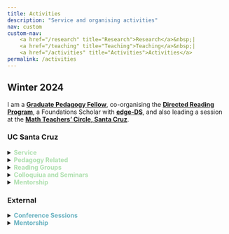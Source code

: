 ```yaml
---
title: Activities
description: "Service and organising activities"
nav: custom
custom-nav: 
    <a href="/research" title="Research">Research</a>&nbsp;|
    <a href="/teaching" title="Teaching">Teaching</a>&nbsp;|
    <a href="/activities" title="Activities">Activities</a>
permalink: /activities
---
```


<div class="callout">
    <h2> Winter 2024 </h2>
I am a <a href="https://tlc.ucsc.edu/programs/graduate-pedagogy-fellows/"><b>Graduate Pedagogy Fellow</b></a>, co-organising the <a href="https://sites.google.com/ucsc.edu/drp-math/"><b>Directed Reading Program</b></a>, a Foundations Scholar with <a href="https://sites.google.com/ucsc.edu/edgedsprogram/"><b>edge-DS</b></a>, and also leading a session at the <a href="https://people.ucsc.edu/~pmorale5/mtc/"><b>Math Teachers’ Circle, Santa Cruz</b></a>.
</div>

### UC Santa Cruz

<details>
    <summary><b style="color:#addfad">Service</b></summary>

<ul style="line-height:180%">

<li> <b>Project for Inmate Education (PIE)</b>, <small>Jul 2023 - <em>present</em></small><br>
    Co-Director, <small>with David Rubinstein and Mikayla Wilson</small></li>

<li> <b>Head TA</b>, Mathematics Department<br>
    <small> Administrative (Jul 2023 - <em>present</em>), Mentorship & Support (Jul 2022 - <em>present</em>)</small></li>

<li> <a href="https://sites.google.com/ucsc.edu/drp-math/"><b>Directed Reading Program</b></a>, <small>Aug 2021 - Mar 2024</small><br>
    Organiser, <small>co-organised with David Rubinstein</small></li>

<li> <a href="https://sites.google.com/ucsc.edu/awm/"><b>Association for Women in Mathematics</b></a>, UCSC Chapter<br>
    <small> President (Sep 2022 - Sep 2023), General Secretary (Nov 2020 - Jun 2022)</small>

<ul>
    <li><b>Prelim Study Group</b><small>(an AWM Initiative)</small>
<ul>
    <li><em>Study Leader for Algebra</em>, <small>Summer 2023</small></li>
    <li><em>Study Leader for Analysis</em>, <small>Winter 2022, Summer 2022</small></li>
    <li><em>Study Leader for Geometry</em>, <small>Winter 2022, Summer 2022</small></li>
</ul>
</li>
    <li><b>EmpowHER Hour</b><small>(an AWM Initiative)</small></li>
</ul>

</li>
<li> <b>Mathematics Department Peer Support Program</b>, <small>Aug 2021 - <em>present</em></small><br>
    Organiser, <small>co-organised with Ryan Pugh, Jennifer Guerrero, David Rubinstein, Malachi Alexander, Sophie Aiken</small></li>

<li> <b>Mathematics Department DEI Committee</b>, <small>Oct 2020 - Jun 2022</small><br>
    Graduate Student Representative</li>

<li> <b>Mathematics Department GSI Support</b>, <small>Feb 2021 - Aug 2021</small><br>
    Organiser & Convener</li>
</ul>
</details>

<!-- --------------------------------------------------- -->

<details>
    <summary><b style="color:#addfad">Pedagogy Related</b></summary>

<ul style="line-height:180%">

<li> <b>Head TA</b>, Mathematics Department<br>
    <small> Administrative (Jul 2023 - <em>present</em>), Mentorship & Support (Jul 2022 - <em>present</em>)</small></li>

<li> <a href="https://sites.google.com/ucsc.edu/drp-math/"><b>Directed Reading Program</b></a>, <small>Aug 2021 - Mar 2024<em>present</em></small><br>
    Organiser, <small>co-organised with David Rubinstein</small></li>

<li> <a href="https://sites.google.com/ucsc.edu/awm/"><b>Association for Women in Mathematics</b></a>, UCSC Chapter<br>
    <small> President (Sep 2022 - Sep 2023), General Secretary (Nov 2020 - Jun 2022)</small></li>

</ul>
</details>

<!-- --------------------------------------------------- -->

<details>
    <summary><b style="color:#addfad">Reading Groups</b></summary>

<ul style="line-height:150%">

<li> Abelian Varieties over Finite Fields &#9733;, <small>Fall 2023</small></li>

<li> Derived Categories of Permutation Modules, <small>Spring 2023</small></li>

<li> Canonical Induction Formulas, <small>Spring 2023</small></li>

<li> Topological Data Analysis &#9733;, <small>Winter 2023</small></li>

<li> Stacks &#9733;, <small>Fall 2022</small></li>

<li> Pointless Topology and Triangulated Categories, <small>Fall 2022</small></li>

<li> Stable Homotopy Theory, <small>Winter & Spring 2022</small></li>

<li> Étale Cohomology &#9733;, <small>Fall 2021</small></li>

<li> (Modular) Representation Theory, <small>Summer 2021</small></li>

<li> Local Class Field Theory, <small>Spring & Summer 2021</small></li>

<li> Homological Algebra &#9733;, <small>Spring 2021</small></li>

<li> A Course in Arithmetic by J.-P.Serre &#9733;, <small>Winter & Summer 2020</small></li>

</ul>
<br>
<small>&#9733; organiser or co-organiser</small>
</details>

<!-- --------------------------------------------------- -->

<details>
    <summary><b style="color:#addfad">Colloquiua and Seminars</b></summary>

<ul style="line-height:180%">

<li> <b>What are you reading?</b> <em>an informal seminar</em>, <small>Spring 2023</small><br>
    Organiser, <small>co-organised with David Rubinstein, Sophie Aiken and Jennifer Guerrero</small></li>

<li> <b>Category Theory Learning Seminar</b>, <small>Winter & Spring 2022</small><br>
    Organiser, <small>co-organised with Vaibhav Sutrave and David Rubinstein</small>
    <a href="https://github.com/theewaang/cat-theory-w22-ucsc/blob/main/Category%20Theory%20Learning%20Seminar%20Notes%2C%20Winter%202022.pdf" class="internal-link quarter-line-space">Seminar notes&nbsp;→</a></li>

<li> <b>Graduate Colloquium</b>, <small>Fall 2020 - Spring 2022</small><br>
    Organiser, <small>co-organised with David Rubinstein</small></li>

<li> <b>Undergraduate Colloquium</b>, <small>Spring 2022</small><br>
    Organiser, <small>as a member of AWM EC</small></li>
</ul>
</details>

<!-- --------------------------------------------------- -->

<details>
    <summary><b style="color:#addfad">Mentorship</b></summary>: <a href="https://sites.google.com/ucsc.edu/drp-math/"><b>Directed Reading Program</b></a>
<ul style="line-height:180%">

<li> Yahya Bashandy, <b>TBD</b>, <small>Winter 2024</small><br>
    <small>with David Rubinstein</small></li>

<li> Chloe Watson, <b>TBD</b>, <small>Winter 2024</small></li>

<li> Yahya Bashandy, <b>Group Cohomology & Hilbert's 90</b>, <small>Fall 2023</small><br>
    <small>with David Rubinstein</small></li>

<li> August Noe, <b>Model Theory</b>, <small>Fall 2023</small></li>

<li> Morea Lee, <b>Kummer Theory</b>, <small>Spring 2023</small></li>

<li> Brooke Zhang, <b>Combinatorial Designs</b>, <small>Fall 2022</small></li>

<li> Kenneth Gee, <b>The Lambek Correspondance</b>, <small>Summer - Fall 2022</small><br>
    <small>with David Rubinstein</small></li>

<li> Miles Mitchell, <b>Affine Algebraic Groups</b>, <small>Spring 2022</small></li>

<li> Morea Lee, <b>Galois Theory of Number Fields</b>, <small>Winter 2022</small></li>

<li> Yijia Sun, <b>Error Correction Codes</b>, <small>Fall 2021</small></li>

<li> Anna Yoon, <b>Elliptic Curve Cryptography</b>, <small>Winter 2020</small></li>

</ul>
</details>

<!-- --------------------------------------------------- -->

### External

<details>
    <summary><b style="color:#69b2c1">Conference Sessions</b></summary>

<ul style="line-height:180%">

<li> Invited Paper Session on <b>Rethinking Number Theory</b><br>
    <em>MAA MathFest</em><br>
    Organiser, <small>co-organised with Tyler Billingsley and Sandra Nair</small></li>

<li> Special Session on <b>Rethinking Number Theory</b><br>
    <em>AWM Research Symposium</em><br>
    Organiser, <small>co-organised with Eva Goedhart and Amita Malik</small></li>

</ul>
</details>

<details>
    <summary><b style="color:#69b2c1">Mentorship</b></summary>
<br>

<a href="https://sites.google.com/view/twoples/home"><b>Twoples</b></a>
<ul style="line-height:180%">

<li> Lillian Frey, <b>Linear Codes</b>, <small>Sep - Dec 2022</small><br>
    <small>Binghamton University</small></li>

<li> Lalit Sharma, <b>Class Groups</b>, <small>Feb - May 2022</small><br>
    <small>University of Delhi</small></li>

<li> Bowen Li, <b>Category Theory</b>, <small>Feb - May 2022</small><br>
    <small>Carleton College</small></li>

<li> Lalit Sharma, <b>Varieties</b>, <small>Sep - Dec 2021</small><br>
    <small>University of Delhi</small></li>

</ul>
</details>